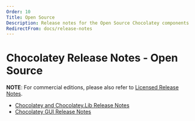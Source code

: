 ```yaml
---
Order: 10
Title: Open Source
Description: Release notes for the Open Source Chocolatey components
RedirectFrom: docs/release-notes
---
```


# Chocolatey Release Notes - Open Source

**NOTE**: For commercial editions, please also refer to [Licensed Release Notes](./general/release-notes/licensed).

* [Chocolatey and Chocolatey.Lib Release Notes](./general/release-notes/choco-cli)
* [Chocolatey GUI Release Notes](./general/release-notes/chocolatey-gui)